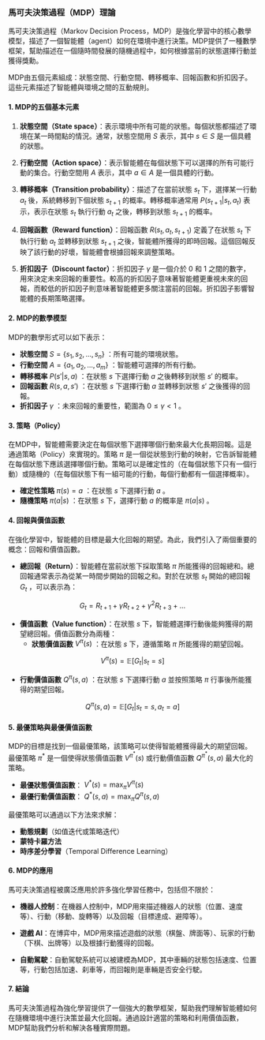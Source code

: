 ### 馬可夫決策過程（MDP）理論

馬可夫決策過程（Markov Decision Process，MDP）是強化學習中的核心數學模型，描述了一個智能體（agent）如何在環境中進行決策。MDP提供了一種數學框架，幫助描述在一個隨時間發展的隨機過程中，如何根據當前的狀態選擇行動並獲得獎勳。

MDP由五個元素組成：狀態空間、行動空間、轉移概率、回報函數和折扣因子。這些元素描述了智能體與環境之間的互動規則。

#### 1. MDP的五個基本元素

1. **狀態空間（State space）**：表示環境中所有可能的狀態。每個狀態都描述了環境在某一時間點的情況。通常，狀態空間用  $`S`$  表示，其中  $`s \in S`$  是一個具體的狀態。

2. **行動空間（Action space）**：表示智能體在每個狀態下可以選擇的所有可能行動的集合。行動空間用  $`A`$  表示，其中  $`a \in A`$  是一個具體的行動。

3. **轉移概率（Transition probability）**：描述了在當前狀態  $`s_t`$  下，選擇某一行動  $`a_t`$  後，系統轉移到下個狀態  $`s_{t+1}`$  的概率。轉移概率通常用  $`P(s_{t+1} | s_t, a_t)`$  表示，表示在狀態  $`s_t`$  執行行動  $`a_t`$  之後，轉移到狀態  $`s_{t+1}`$  的概率。

4. **回報函數（Reward function）**：回報函數  $`R(s_t, a_t, s_{t+1})`$  定義了在狀態  $`s_t`$  下執行行動  $`a_t`$  並轉移到狀態  $`s_{t+1}`$  之後，智能體所獲得的即時回報。這個回報反映了該行動的好壞，智能體會根據回報來調整策略。

5. **折扣因子（Discount factor）**：折扣因子  $`\gamma`$  是一個介於 0 和 1 之間的數字，用來決定未來回報的重要性。較高的折扣因子意味著智能體更重視未來的回報，而較低的折扣因子則意味著智能體更多關注當前的回報。折扣因子影響智能體的長期策略選擇。

#### 2. MDP的數學模型

MDP的數學形式可以如下表示：

- **狀態空間**  $`S = \{s_1, s_2, ..., s_n\}`$ ：所有可能的環境狀態。
- **行動空間**  $`A = \{a_1, a_2, ..., a_m\}`$ ：智能體可選擇的所有行動。
- **轉移概率**  $`P(s'|s, a)`$ ：在狀態  $`s`$  下選擇行動  $`a`$  之後轉移到狀態  $`s'`$  的概率。
- **回報函數**  $`R(s, a, s')`$ ：在狀態  $`s`$  下選擇行動  $`a`$  並轉移到狀態  $`s'`$  之後獲得的回報。
- **折扣因子**  $`\gamma`$ ：未來回報的重要性，範圍為  $`0 \leq \gamma < 1`$ 。

#### 3. 策略（Policy）

在MDP中，智能體需要決定在每個狀態下選擇哪個行動來最大化長期回報。這是通過策略（Policy）來實現的。策略  $`\pi`$  是一個從狀態到行動的映射，它告訴智能體在每個狀態下應該選擇哪個行動。策略可以是確定性的（在每個狀態下只有一個行動）或隨機的（在每個狀態下有一組可能的行動，每個行動都有一個選擇概率）。

- **確定性策略**  $`\pi(s) = a`$ ：在狀態  $`s`$  下選擇行動  $`a`$ 。
- **隨機策略**  $`\pi(a|s)`$ ：在狀態  $`s`$  下，選擇行動  $`a`$  的概率是  $`\pi(a|s)`$ 。

#### 4. 回報與價值函數

在強化學習中，智能體的目標是最大化回報的期望。為此，我們引入了兩個重要的概念：回報和價值函數。

- **總回報（Return）**：智能體在當前狀態下採取策略  $`\pi`$  所能獲得的回報總和。總回報通常表示為從某一時間步開始的回報之和。對於在狀態  $`s_t`$  開始的總回報  $`G_t`$ ，可以表示為：
  
$$G_t = R_{t+1} + \gamma R_{t+2} + \gamma^2 R_{t+3} + \dots$$

  
- **價值函數（Value function）**：在狀態  $`s`$  下，智能體選擇行動後能夠獲得的期望總回報。價值函數分為兩種：
  - **狀態價值函數**  $`V^\pi(s)`$ ：在狀態  $`s`$  下，遵循策略  $`\pi`$  所能獲得的期望回報。
    
$$V^\pi(s) = \mathbb{E}[G_t | s_t = s]$$

  - **行動價值函數**  $`Q^\pi(s, a)`$ ：在狀態  $`s`$  下選擇行動  $`a`$  並按照策略  $`\pi`$  行事後所能獲得的期望回報。
    
$$Q^\pi(s, a) = \mathbb{E}[G_t | s_t = s, a_t = a]$$


#### 5. 最優策略與最優價值函數

MDP的目標是找到一個最優策略，該策略可以使得智能體獲得最大的期望回報。最優策略  $`\pi^*`$  是一個使得狀態價值函數  $`V^{\pi^*}(s)`$  或行動價值函數  $`Q^{\pi^*}(s, a)`$  最大化的策略。

- **最優狀態價值函數**： $`V^*(s) = \max_{\pi} V^\pi(s)`$ 
- **最優行動價值函數**： $`Q^*(s, a) = \max_{\pi} Q^\pi(s, a)`$ 

最優策略可以通過以下方法來求解：
- **動態規劃**（如值迭代或策略迭代）
- **蒙特卡羅方法**
- **時序差分學習**（Temporal Difference Learning）

#### 6. MDP的應用

馬可夫決策過程被廣泛應用於許多強化學習任務中，包括但不限於：

- **機器人控制**：在機器人控制中，MDP用來描述機器人的狀態（位置、速度等）、行動（移動、旋轉等）以及回報（目標達成、避障等）。

- **遊戲 AI**：在博弈中，MDP用來描述遊戲的狀態（棋盤、牌面等）、玩家的行動（下棋、出牌等）以及根據行動獲得的回報。

- **自動駕駛**：自動駕駛系統可以被建模為MDP，其中車輛的狀態包括速度、位置等，行動包括加速、刹車等，而回報則是車輛是否安全行駛。

#### 7. 結論

馬可夫決策過程為強化學習提供了一個強大的數學框架，幫助我們理解智能體如何在隨機環境中進行決策並最大化回報。通過設計適當的策略和利用價值函數，MDP幫助我們分析和解決各種實際問題。
